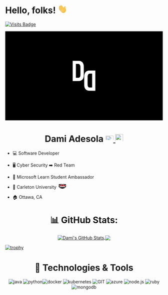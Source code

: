 # Hello, folks! <img src="https://raw.githubusercontent.com/DamiAdesola/DamiAdesola/master/wave.gif" width="30px">

[![Visits Badge](https://badges.pufler.dev/visits/DamiAdesola/DamiAdesola)](https://badges.pufler.dev/visits/DamiAdesola/DamiAdesola)


[![Header](https://raw.githubusercontent.com/DamiAdesola/DamiAdesola/master/logo.png "Header")]()


    
# <div align="center"> Dami Adesola [<img src="https://www.vectorlogo.zone/logos/linkedin/linkedin-icon.svg" width="25" height="20"/>](https://www.linkedin.com/in/damilola-adesola/)<a href="mailto:damilola.adesola1@gmail.com"> <img src="https://img.icons8.com/fluent/48/000000/gmail.png" width="25" height="25"/></a></div> 



* 💻 Software Developer  

* 🖥️  Cyber Security ➡️ Red Team

* 📁 Microsoft Learn Student Ambassador [<img src="https://www.vectorlogo.zone/logos/microsoft/microsoft-icon.svg" width="30" height="15"/>](https://studentambassadors.microsoft.com/en-US/profile/101975) 

* 🏫 Carleton University [<img src="https://raw.githubusercontent.com/DamiAdesola/DamiAdesola/master/CU-logo.png" width="30" height="15"/>]()

* 🏠 Ottawa, CA 


 

  

<h1 align="center"> 📊  GitHub Stats: </h1>

<p align="center">
  <a href="https://github.com/DamiAdesola/DamiAdesola">
  <img align="center" src="https://github-readme-stats.vercel.app/api?username=DamiAdesola&show_icons=true&line_height=27&count_private=true&title_color=ffffff&text_color=c9cacc&icon_color=2bbc8a&bg_color=1d1f21" alt="Dami's GitHub Stats" />
  </a>
  <a href="https://github.com/DamiAdesola/DamiAdesola">
  <img align="center" src="https://github-readme-stats.vercel.app/api/top-langs/?username=DamiAdesola&hide=java,html,tex&title_color=ffffff&text_color=c9cacc&icon_color=2bbc8a&bg_color=1d1f21&langs_count=3" />
  </a>
</p>

[![trophy](https://github-profile-trophy.vercel.app/?username=DamiAdesola&theme=juicyfresh&no-frame=true&row=1&&margin-w=20&no-bg=true)](https://github-profile-trophy.vercel.app/?username=DamiAdesola&theme=juicyfresh&no-frame=true&row=1&&margin-w=20&no-bg=true)

<h1 align="center"> 🔧 Technologies & Tools  </h1>

<p align="center">
      <img src="https://www.vectorlogo.zone/logos/java/java-icon.svg" alt="java" width="45" height="65"/> <img src="https://www.vectorlogo.zone/logos/python/python-icon.svg" alt="python" width="45" height="55"/><img src="https://www.vectorlogo.zone/logos/docker/docker-icon.svg" alt="docker" width="65" height="60"/> 
      <img src="https://www.vectorlogo.zone/logos/kubernetes/kubernetes-icon.svg" alt="kubernetes" width="45" height="55"/>
      <img src="https://www.vectorlogo.zone/logos/git-scm/git-scm-icon.svg" alt="GIT" width="45" height="55"/> 
      <img src="https://www.vectorlogo.zone/logos/microsoft_azure/microsoft_azure-icon.svg" alt="azure" width="45" height="55"/> 
      <img src="https://www.vectorlogo.zone/logos/nodejs/nodejs-icon.svg" alt="node.js" width="45" height="55"/> 
      <img src="https://www.vectorlogo.zone/logos/ruby-lang/ruby-lang-icon.svg" alt="ruby" width="45" height="50"/> 
      <img src="https://www.vectorlogo.zone/logos/mongodb/mongodb-icon.svg" alt="mongodb" width="45" height="50"/> 
</p>


  